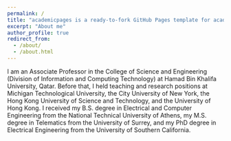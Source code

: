 ```yaml
---
permalink: /
title: "academicpages is a ready-to-fork GitHub Pages template for academic personal websites"
excerpt: "About me"
author_profile: true
redirect_from: 
  - /about/
  - /about.html
---
```


I am an Associate Professor in the College of Science and Engineering (Division of Information and Computing Technology) at Hamad Bin Khalifa University, Qatar. Before that, I held teaching and research positions at Michigan Technological University, the City University of New York, the Hong Kong University of Science and Technology, and the University of Hong Kong. I received my B.S. degree in Electrical and Computer Engineering from the National Technical University of Athens, my M.S. degree in Telematics from the University of Surrey, and my PhD degree in Electrical Engineering from the University of Southern California.


